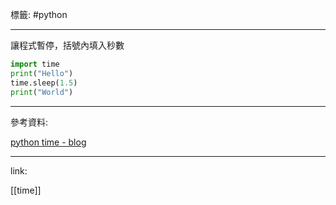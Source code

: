 標籤: #python 

---

讓程式暫停，括號內填入秒數

```python
import time
print("Hello")
time.sleep(1.5)
print("World")
```

---

參考資料:

[python time - blog](https://officeguide.cc/python-time-tutorial-examples/)

---

link:

[[time]]